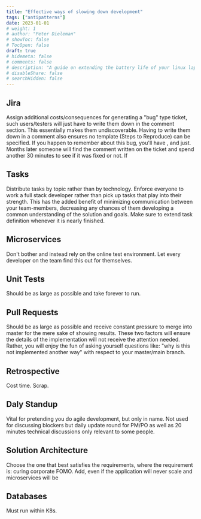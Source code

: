 ```yaml
---
title: "Effective ways of slowing down development"
tags: ["antipatterns"]
date: 2023-01-01
# weight: 1
# author: "Peter Dieleman"
# showToc: false
# TocOpen: false
draft: true
# hidemeta: false
# comments: false
# description: "A guide on extending the battery life of your linux laptop"
# disableShare: false
# searchHidden: false
---
```


## Jira
 
Assign additional costs/consequences for generating a "bug" type ticket, such users/testers will just have to write them down in the comment section.  This essentially makes them undiscoverable. Having to write them down in a comment also ensures no template (Steps to Reproduce) can be specified. If you happen to remember about this bug, you'll have , and just.  Months later someone will find the comment written on the ticket and spend another 30 minutes to see if it was fixed or not. If 


## Tasks

Distribute tasks by topic rather than by technology.  Enforce everyone to work a full stack developer rather than pick up tasks that play into their strength.  This has the added benefit of minimizing communication between your team-members, decreasing any chances of them developing a common understanding of the solution and goals.  Make sure to extend task definition whenever it is nearly finished.

## Microservices

Don't bother and instead rely on the online test environment. Let every developer on the team find this out for themselves. 

## Unit Tests

Should be as large as possible and take forever to run. 

## Pull Requests

Should be as large as possible and receive constant pressure to merge into master for the mere sake of showing results.  These two factors will ensure the details of the implementation will not receive the attention needed. Rather, you will enjoy the fun of asking yourself questions like: "why is this not implemented another way" with respect to your master/main branch.

## Retrospective

Cost time. Scrap.

## Daly Standup

Vital for pretending you do agile development, but only in name.  Not used for discussing blockers but daily update round for PM/PO as well as 20 minutes technical discussions only relevant to some people.

## Solution Architecture

Choose the one that best satisfies the requirements, where the requirement is: curing corporate FOMO.  Add, even if the application will never scale and microservices will be 

## Databases

Must run within K8s.